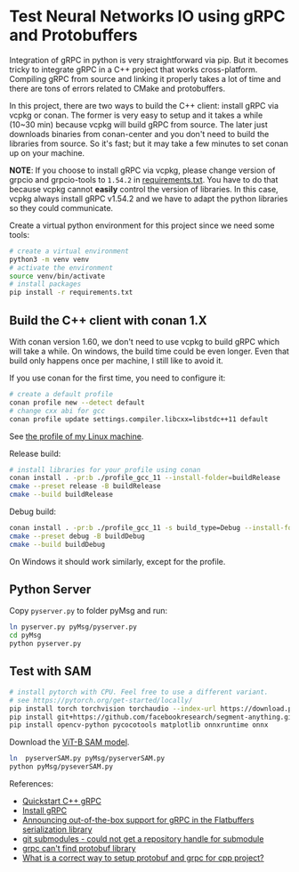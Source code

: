 # Test Neural Networks IO using gRPC and Protobuffers

Integration of gRPC in python is very straightforward via pip.
But it becomes tricky to integrate gRPC in a C++ project that works cross-platform.
Compiling gRPC from source and linking it properly takes a lot of time and there are tons of errors related to CMake and protobuffers.

In this project, there are two ways to build the C++ client: install gRPC via vcpkg or conan.
The former is very easy to setup and it takes a while (10~30 min) because vcpkg will build gRPC from source.
The later just downloads binaries from conan-center and you don't need to build the libraries from source.
So it's fast; but it may take a few minutes to set conan up on your machine.

**NOTE**: If you choose to install gRPC via vcpkg, please change version of grpcio and grpcio-tools to `1.54.2` in [requirements.txt](./requirements.txt).
You have to do that because vcpkg cannot **easily** control the version of libraries.
In this case, vcpkg always install gRPC v1.54.2 and we have to adapt the python libraries so they could communicate.

Create a virtual python environment for this project since we need some tools:

``` sh
# create a virtual environment
python3 -m venv venv
# activate the environment
source venv/bin/activate
# install packages
pip install -r requirements.txt
```

## Build the C++ client with conan 1.X

With conan version 1.60, we don't need to use vcpkg to build gRPC which will take a while.
On windows, the build time could be even longer.
Even that build only happens once per machine, I still like to avoid it.

If you use conan for the first time, you need to configure it:

``` sh
# create a default profile
conan profile new --detect default
# change cxx abi for gcc
conan profile update settings.compiler.libcxx=libstdc++11 default
```

See [the profile of my Linux machine](./profile_gcc_11).

Release build:

``` sh
# install libraries for your profile using conan
conan install . -pr:b ./profile_gcc_11 --install-folder=buildRelease
cmake --preset release -B buildRelease
cmake --build buildRelease
```

Debug build:

``` sh
conan install . -pr:b ./profile_gcc_11 -s build_type=Debug --install-folder=buildDebug
cmake --preset debug -B buildDebug
cmake --build buildDebug
```

On Windows it should work similarly, except for the profile.

## Python Server

Copy `pyserver.py` to folder pyMsg and run:

``` sh
ln pyserver.py pyMsg/pyserver.py
cd pyMsg
python pyserver.py
```

## Test with SAM


``` sh
# install pytorch with CPU. Feel free to use a different variant.
# see https://pytorch.org/get-started/locally/
pip install torch torchvision torchaudio --index-url https://download.pytorch.org/whl/cpu
pip install git+https://github.com/facebookresearch/segment-anything.git
pip install opencv-python pycocotools matplotlib onnxruntime onnx
```

Download the [ViT-B SAM model](https://dl.fbaipublicfiles.com/segment_anything/sam_vit_b_01ec64.pth).

``` sh
ln  pyserverSAM.py pyMsg/pyserverSAM.py
python pyMsg/pyseverSAM.py
```

References:

* [Quickstart C++ gRPC](https://grpc.io/docs/languages/cpp/quickstart/)
* [Install gRPC](https://grpc.io/blog/installation/)
* [Announcing out-of-the-box support for gRPC in the Flatbuffers serialization library](https://grpc.io/blog/grpc-flatbuffers/)
* [git submodules - could not get a repository handle for submodule](https://stackoverflow.com/questions/75769128/git-submodules-could-not-get-a-repository-handle-for-submodule)
* [grpc can't find protobuf library](https://stackoverflow.com/questions/62245040/grpc-cant-find-protobuf-library)
* [What is a correct way to setup protobuf and grpc for cpp project?](https://stackoverflow.com/questions/70700592/what-is-a-correct-way-to-setup-protobuf-and-grpc-for-cpp-project)
